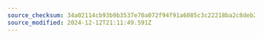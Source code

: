 ```yaml
---
source_checksum: 34a02114cb93b9b3537e70a072f94f91a6085c3c22218ba2c8deb2da00c6bb4d
source_modified: 2024-12-12T21:11:49.591Z
---
```


